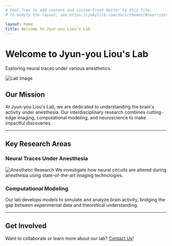 ```yaml
---
# Feel free to add content and custom Front Matter to this file.
# To modify the layout, see https://jekyllrb.com/docs/themes/#overriding-theme-defaults

layout: home
title: Welcome to Jyun-you Liou's Lab
---
```


# Welcome to Jyun-you Liou's Lab
Exploring neural traces under various anesthetics.

![Lab Image](path/to/your-image.jpg)

## Our Mission
At Jyun-you Liou's Lab, we are dedicated to understanding the brain's activity under anesthesia. Our interdisciplinary research combines cutting-edge imaging, computational modeling, and neuroscience to make impactful discoveries.

---

## Key Research Areas

### Neural Traces Under Anesthesia
![Anesthetic Research](path/to/research-image.jpg)
We investigate how neural circuits are altered during anesthesia using state-of-the-art imaging technologies.

### Computational Modeling
Our lab develops models to simulate and analyze brain activity, bridging the gap between experimental data and theoretical understanding.

---

## Get Involved
Want to collaborate or learn more about our lab? [Contact Us](/contact/)!

